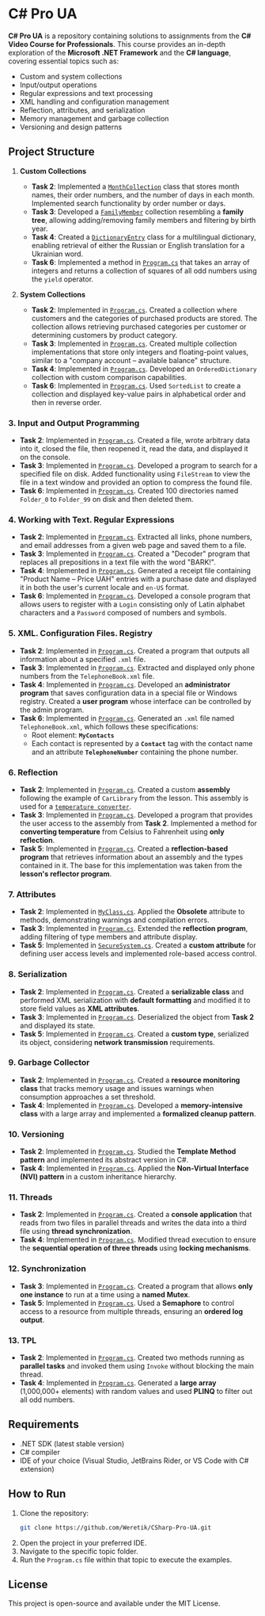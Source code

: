 # C# Pro UA

**C# Pro UA** is a repository containing solutions to assignments from the **C# Video Course for Professionals**. This course provides an in-depth exploration of the **Microsoft .NET Framework** and the **C# language**, covering essential topics such as:

- Custom and system collections
- Input/output operations
- Regular expressions and text processing
- XML handling and configuration management
- Reflection, attributes, and serialization
- Memory management and garbage collection
- Versioning and design patterns


## Project Structure

1. **Custom Collections**  
   - **Task 2**: Implemented a [`MonthCollection`](./1.%20Custom%20collections/MonthCollection.cs) class that stores month names, their order numbers, and the number of days in each month. Implemented search functionality by order number or days.
   - **Task 3**: Developed a [`FamilyMember`](./1.%20Custom%20collections/FamilyMember.cs) collection resembling a **family tree**, allowing adding/removing family members and filtering by birth year.
   - **Task 4**: Created a [`DictionaryEntry`](./1.%20Custom%20collections/DictionaryEntry.cs) class for a multilingual dictionary, enabling retrieval of either the Russian or English translation for a Ukrainian word.
   - **Task 6**: Implemented a method in [`Program.cs`](./1.%20Custom%20collections/Program.cs) that takes an array of integers and returns a collection of squares of all odd numbers using the `yield` operator.


2. **System Collections**  
   - **Task 2**: Implemented in [`Program.cs`](./2.%20System%20collections/Program.cs). Created a collection where customers and the categories of purchased products are stored. The collection allows retrieving purchased categories per customer or determining customers by product category.
   - **Task 3**: Implemented in [`Program.cs`](./2.%20System%20collections/Program.cs). Created multiple collection implementations that store only integers and floating-point values, similar to a "company account – available balance" structure.
   - **Task 4**: Implemented in [`Program.cs`](./2.%20System%20collections/Program.cs). Developed an `OrderedDictionary` collection with custom comparison capabilities.
   - **Task 6**: Implemented in [`Program.cs`](./2.%20System%20collections/Program.cs). Used `SortedList` to create a collection and displayed key-value pairs in alphabetical order and then in reverse order.


### 3. **Input and Output Programming**  
   - **Task 2**: Implemented in [`Program.cs`](./3.%20Input%20and%20Output%20Programming/Program.cs). Created a file, wrote arbitrary data into it, closed the file, then reopened it, read the data, and displayed it on the console.
   - **Task 3**: Implemented in [`Program.cs`](./3.%20Input%20and%20Output%20Programming/Program.cs). Developed a program to search for a specified file on disk. Added functionality using `FileStream` to view the file in a text window and provided an option to compress the found file.
   - **Task 6**: Implemented in [`Program.cs`](./3.%20Input%20and%20Output%20Programming/Program.cs). Created 100 directories named `Folder_0` to `Folder_99` on disk and then deleted them.


### 4. Working with Text. Regular Expressions  
- **Task 2**: Implemented in [`Program.cs`](./4.%20Working%20with%20text.%20Regular%20expressions/Program.cs). Extracted all links, phone numbers, and email addresses from a given web page and saved them to a file.  
- **Task 3**: Implemented in [`Program.cs`](./4.%20Working%20with%20text.%20Regular%20expressions/Program.cs). Created a "Decoder" program that replaces all prepositions in a text file with the word "BARK!".  
- **Task 4**: Implemented in [`Program.cs`](./4.%20Working%20with%20text.%20Regular%20expressions/Program.cs). Generated a receipt file containing "Product Name – Price UAH" entries with a purchase date and displayed it in both the user's current locale and `en-US` format.  
- **Task 6**: Implemented in [`Program.cs`](./4.%20Working%20with%20text.%20Regular%20expressions/Program.cs). Developed a console program that allows users to register with a `Login` consisting only of Latin alphabet characters and a `Password` composed of numbers and symbols.  


### 5. XML. Configuration Files. Registry  
- **Task 2**: Implemented in [`Program.cs`](./5.%20XML.%20Configuration%20files.%20Registry/Program.cs). Created a program that outputs all information about a specified `.xml` file.  
- **Task 3**: Implemented in [`Program.cs`](./5.%20XML.%20Configuration%20files.%20Registry/Program.cs). Extracted and displayed only phone numbers from the `TelephoneBook.xml` file.  
- **Task 4**: Implemented in [`Program.cs`](./5.%20XML.%20Configuration%20files.%20Registry/Program.cs). Developed an **administrator program** that saves configuration data in a special file or Windows registry. Created a **user program** whose interface can be controlled by the admin program.  
- **Task 6**: Implemented in [`Program.cs`](./5.%20XML.%20Configuration%20files.%20Registry/Program.cs). Generated an `.xml` file named `TelephoneBook.xml`, which follows these specifications:  
   - Root element: **`MyContacts`**  
   - Each contact is represented by a **`Contact`** tag with the contact name and an attribute **`TelephoneNumber`** containing the phone number.  


### 6. Reflection  
- **Task 2**: Implemented in [`Program.cs`](./CSharpClient/Program.cs). Created a custom **assembly** following the example of `CarLibrary` from the lesson. This assembly is used for a [`temperature converter`](./TemperatureLibrary/TemperatureConverter.cs).  
- **Task 3**: Implemented in [`Program.cs`](./LoadAssembly/Program.cs). Developed a program that provides the user access to the assembly from **Task 2**. Implemented a method for **converting temperature** from Celsius to Fahrenheit using **only reflection**.  
- **Task 5**: Implemented in [`Program.cs`](./Reflector/Program.cs). Created a **reflection-based program** that retrieves information about an assembly and the types contained in it. The base for this implementation was taken from the **lesson's reflector program**.  


### 7. Attributes  
- **Task 2**: Implemented in [`MyClass.cs`](./7.%20Attributes/MyClass.cs). Applied the **Obsolete** attribute to methods, demonstrating warnings and compilation errors.  
- **Task 3**: Implemented in [`Program.cs`](./7.%20Attributes/Program.cs). Extended the **reflection program**, adding filtering of type members and attribute display.  
- **Task 5**: Implemented in [`SecureSystem.cs`](./7.%20Attributes/SecureSystem.cs). Created a **custom attribute** for defining user access levels and implemented role-based access control.  


### 8. Serialization  
- **Task 2**: Implemented in [`Program.cs`](./8.%20Serialization/Program.cs). Created a **serializable class** and performed XML serialization with **default formatting** and modified it to store field values as **XML attributes**.  
- **Task 3**: Implemented in [`Program.cs`](./8.%20Serialization/Program.cs). Deserialized the object from **Task 2** and displayed its state.  
- **Task 5**: Implemented in [`Program.cs`](./8.%20Serialization/Program.cs). Created a **custom type**, serialized its object, considering **network transmission** requirements.  


### 9. Garbage Collector  
- **Task 2**: Implemented in [`Program.cs`](./9.%20Garbage%20collector/Program.cs). Created a **resource monitoring class** that tracks memory usage and issues warnings when consumption approaches a set threshold.  
- **Task 4**: Implemented in [`Program.cs`](./9.%20Garbage%20collector/Program.cs). Developed a **memory-intensive class** with a large array and implemented a **formalized cleanup pattern**.  


### 10. Versioning  
- **Task 2**: Implemented in [`Program.cs`](./10.%20Versioning/Program.cs). Studied the **Template Method pattern** and implemented its abstract version in C#.  
- **Task 4**: Implemented in [`Program.cs`](./10.%20Versioning/Program.cs). Applied the **Non-Virtual Interface (NVI) pattern** in a custom inheritance hierarchy.  


### 11. Threads  
- **Task 2**: Implemented in [`Program.cs`](./11.%20Threads/Program.cs). Created a **console application** that reads from two files in parallel threads and writes the data into a third file using **thread synchronization**.  
- **Task 4**: Implemented in [`Program.cs`](./11.%20Threads/Program.cs). Modified thread execution to ensure the **sequential operation of three threads** using **locking mechanisms**.  


### 12. Synchronization  
- **Task 3**: Implemented in [`Program.cs`](./12.%20Synchronization/Program.cs). Created a program that allows **only one instance** to run at a time using a **named Mutex**.  
- **Task 5**: Implemented in [`Program.cs`](./12.%20Synchronization/Program.cs). Used a **Semaphore** to control access to a resource from multiple threads, ensuring an **ordered log output**.  


### 13. TPL  
- **Task 2**: Implemented in [`Program.cs`](./13.%20TPL/Program.cs). Created two methods running as **parallel tasks** and invoked them using `Invoke` without blocking the main thread.  
- **Task 4**: Implemented in [`Program.cs`](./13.%20TPL/Program.cs). Generated a **large array** (1,000,000+ elements) with random values and used **PLINQ** to filter out all odd numbers.  


## Requirements

- .NET SDK (latest stable version)
- C# compiler
- IDE of your choice (Visual Studio, JetBrains Rider, or VS Code with C# extension)

## How to Run

1. Clone the repository:
   ```bash
   git clone https://github.com/Weretik/CSharp-Pro-UA.git
   ```
2. Open the project in your preferred IDE.
3. Navigate to the specific topic folder.
4. Run the `Program.cs` file within that topic to execute the examples.

## License

This project is open-source and available under the MIT License.
